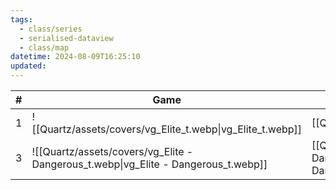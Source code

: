 ```yaml
---
tags:
  - class/series
  - serialised-dataview
  - class/map
datetime: 2024-08-09T16:25:10
updated: 
---
```

<!-- QueryToSerialize: table without id sequence as "#", embed(link(thumbnail)) as Game, file.link as ""  from #class/video-game where series = [[]] sort sequence -->
<!-- SerializedQuery: table without id sequence as "#", embed(link(thumbnail)) as Game, file.link as ""  from #class/video-game where series = [[]] sort sequence -->

| # | Game                                                                               |                                                          |
| - | ---------------------------------------------------------------------------------- | -------------------------------------------------------- |
| 1 | ![[Quartz/assets/covers/vg_Elite_t.webp\|vg_Elite_t.webp]]                         | [[Quartz/notes/Elite.md\|Elite]]                         |
| 3 | ![[Quartz/assets/covers/vg_Elite - Dangerous_t.webp\|vg_Elite - Dangerous_t.webp]] | [[Quartz/notes/Elite - Dangerous.md\|Elite - Dangerous]] |
<!-- SerializedQuery END -->
